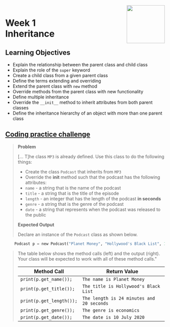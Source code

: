 <a href="../">
  <img src="/img/Object-Oriented_Python_Inheritance_and_Encapsulation_logo.avif" width="120" align="right">
</a>

# Week 1 <br> Inheritance

## Learning Objectives
- Explain the relationship between the parent class and child class
- Explain the role of the `super` keyword
- Create a child class from a given parent class
- Define the terms extending and overriding
- Extend the parent class with `new` method
- Override methods from the parent class with new functionality
- Define multiple inheritance
- Override the `__init__` method to inherit attributes from both parent classes
- Define the inheritance hierarchy of an object with more than one parent class

## [Coding practice challenge](./lab_challenge.py)

>**Problem**
>
>\[... T\]he class `MP3` is already defined. Use this class to do the following things:
>- Create the class `Podcast` that inherits from `MP3`
>- Override the __init__ method such that the podcast has the following attributes:
>  - `name` - a string that is the name of the podcast
>  - `title` - a string that is the title of the episode
>  - `length` - an integer that has the length of the podcast **in seconds**
>  - `genre` - a string that is the genre of the podcast
>  - `date` - a string that represents when the podcast was released to the public
>  
>**Expected Output**
>  
>Declare an instance of the `Podcast` class as shown below.
```python
    Podcast p = new Podcast("Planet Money", "Hollywood's Black List", 1460, "economics", "10 July 2020");
```
>  
>The table below shows the method calls (left) and the output (right). Your class will be expected to work with all of these method calls."
>
>| Method Call              | Return Value                              | 
>|--------------------------|-------------------------------------------|
>| `print(p.get_name());`   | `The name is Planet Money`                | 
>| `print(p.get_title());`  | `The title is Hollywood's Black List`     | 
>| `print(p.get_length());` | `The length is 24 minutes and 20 seconds` |
>| `print(p.get_genre());`  | `The genre is economics`                  |
>| `print(p.get_date());`   | `The date is 10 July 2020`                |

